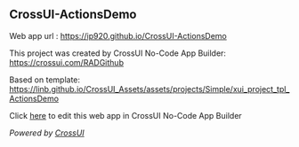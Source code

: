 ## CrossUI-ActionsDemo
Web app url : https://ip920.github.io/CrossUI-ActionsDemo

This project was created by CrossUI No-Code App Builder: https://crossui.com/RADGithub

Based on template: https://linb.github.io/CrossUI_Assets/assets/projects/Simple/xui_project_tpl_ActionsDemo

Click [here](https://crossui.com/RADGithub/#!from=github&owner=ip920&repo=CrossUI-ActionsDemo) to edit this web app in CrossUI No-Code App Builder

<i>Powered by [CrossUI](https://crossui.com)</i>
